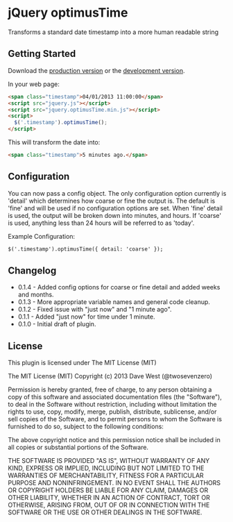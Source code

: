 # jQuery optimusTime

Transforms a standard date timestamp into a more human readable string

## Getting Started
Download the [production version][min] or the [development version][max].

[min]: https://raw.github.com/twosevenzero/optimusTime/master/jquery.optimusTime.min.js
[max]: https://raw.github.com/twosevenzero/optimusTime/master/jquery.optimusTime.js 

In your web page:

```html
<span class="timestamp">04/01/2013 11:00:00</span>
<script src="jquery.js"></script>
<script src="jquery.optimusTime.min.js"></script>
<script>
  $('.timestamp').optimusTime();
</script>
```

This will transform the date into:

```html
<span class="timestamp">5 minutes ago.</span>
```

## Configuration
You can now pass a config object. The only configuration option currently is 'detail' which determines how coarse or fine the output is. The default is 'fine' and will be used if no configuration options are set. When 'fine' detail is used, the output will be broken down into minutes, and hours. If 'coarse' is used, anything less than 24 hours will be referred to as 'today'.

Example Configuration:

```html
$('.timestamp').optimusTime({ detail: 'coarse' });
```

## Changelog
- 0.1.4 - Added config options for coarse or fine detail and added weeks and months.
- 0.1.3 - More appropriate variable names and general code cleanup.
- 0.1.2 - Fixed issue with "just now" and "1 minute ago".
- 0.1.1 - Added "just now" for time under 1 minute.
- 0.1.0 - Initial draft of plugin.


## License

This plugin is licensed under The MIT License (MIT)

The MIT License (MIT)
Copyright (c) 2013 Dave West (@twosevenzero)

Permission is hereby granted, free of charge, to any person obtaining a copy of this software and associated documentation files (the "Software"), to deal in the Software without restriction, including without limitation the rights to use, copy, modify, merge, publish, distribute, sublicense, and/or sell copies of the Software, and to permit persons to whom the Software is furnished to do so, subject to the following conditions:

The above copyright notice and this permission notice shall be included in all copies or substantial portions of the Software.

THE SOFTWARE IS PROVIDED "AS IS", WITHOUT WARRANTY OF ANY KIND, EXPRESS OR IMPLIED, INCLUDING BUT NOT LIMITED TO THE WARRANTIES OF MERCHANTABILITY, FITNESS FOR A PARTICULAR PURPOSE AND NONINFRINGEMENT. IN NO EVENT SHALL THE AUTHORS OR COPYRIGHT HOLDERS BE LIABLE FOR ANY CLAIM, DAMAGES OR OTHER LIABILITY, WHETHER IN AN ACTION OF CONTRACT, TORT OR OTHERWISE, ARISING FROM, OUT OF OR IN CONNECTION WITH THE SOFTWARE OR THE USE OR OTHER DEALINGS IN THE SOFTWARE.
